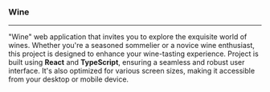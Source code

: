 ### Wine

---

"Wine" web application that invites you to explore the exquisite world of wines. Whether you're a seasoned sommelier or a novice wine enthusiast, this project is designed to enhance your wine-tasting experience.
Project is built using **React** and **TypeScript**, ensuring a seamless and robust user interface. It's also optimized for various screen sizes, making it accessible from your desktop or mobile device.
